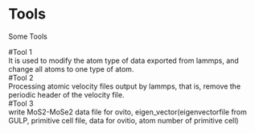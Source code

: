 # Tools
Some Tools

#Tool 1                                                                                                                                   
It is used to modify the atom type of data exported from lammps, and change all atoms to one type of atom.                                 
#Tool 2                                                                                                                                   
Processing atomic velocity files output by lammps, that is, remove the periodic header of the velocity file.                               
#Tool 3                                                                                                                                   
write MoS2-MoSe2 data file for ovito, eigen_vector(eigenvectorfile from GULP, primitive cell file, data for ovitio, atom number of primitive cell)                                                                                                                            
